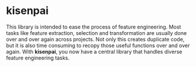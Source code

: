 # kisenpai

This library is intended to ease the process of feature engineering. Most tasks like feature extraction, selection and transformation are usually done over and over again across projects. Not only this creates duplicate code, but it is also time consuming to recopy those useful functions over and over again. With **kisenpai**, you now have a central library that handles diverse feature engineering tasks. 
